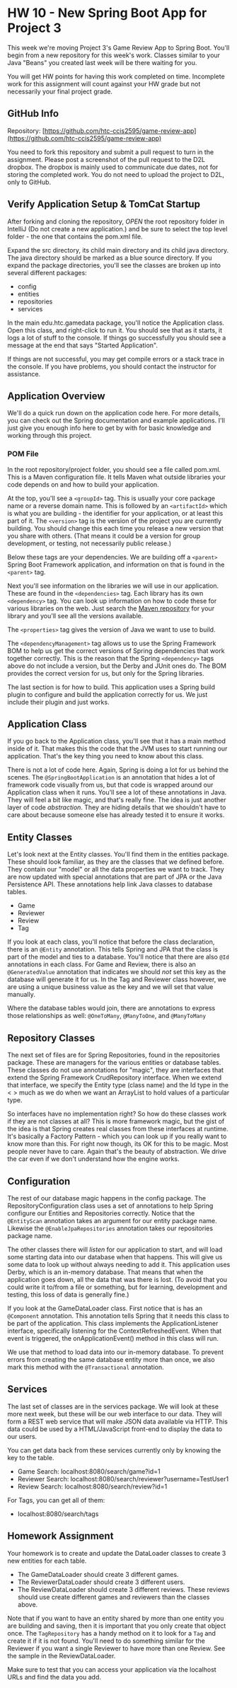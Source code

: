 ---
---
# HW 10 - New Spring Boot App for Project 3
This week we're moving Project 3's Game Review App to Spring Boot.  You'll begin from a new repository for this week's work.  Classes similar to your Java "Beans" you created last week will be there waiting for you.

You will get HW points for having this work completed on time.  Incomplete work for this assignment will count against your HW grade but not necessarily your final project grade.

## GitHub Info
Repository:  [https://github.com/htc-ccis2595/game-review-app](https://github.com/htc-ccis2595/game-review-app)

You need to fork this repository and submit a pull request to turn in the assignment.  Please post a screenshot of the pull request to the D2L dropbox.  The dropbox is mainly used to communicate due dates, not for storing the completed work.  You do not need to upload the project to D2L, only to GitHub.

## Verify Application Setup & TomCat Startup
After forking and cloning the repository, *OPEN* the root repository folder in IntelliJ (Do not create a new application.) and be sure to select the top level folder - the one that contains the pom.xml file.

Expand the src directory, its child main directory and its child java directory.  The java directory should be marked as a blue source directory.  If you expand the package directories, you'll see the classes are broken up into several different packages:

- config
- entities
- repositories
- services

In the main edu.htc.gamedata package, you'll notice the Application class.  Open this class, and right-click to run it.  You should see that as it starts, it logs a lot of stuff to the console.  If things go successfully you should see a message at the end that says "Started Application".  

If things are not successful, you may get compile errors or a stack trace in the console.  If you have problems, you should contact the instructor for assistance.

## Application Overview
We'll do a quick run down on the application code here.  For more details, you can check out the Spring documentation and example applications.  I'll just give you enough info here to get by with for basic knowledge and working through this project.

### POM File
In the root repository/project folder, you should see a file called pom.xml.  This is a Maven configuration file.  It tells Maven what outside libraries your code depends on and how to build your application.  

At the top, you'll see a `<groupId>` tag.  This is usually your core package name or a reverse domain name. This is followed by an `<artifactId>` which is what you are building - the identifier for your application, or at least this part of it. The `<version>` tag is the version of the project you are currently building.  You should change this each time you release a new version that you share with others.  (That means it could be a version for group development, or testing, not necessarily public release.)

Below these tags are your dependencies.  We are building off a `<parent>` Spring Boot Framework application, and information on that is found in the `<parent>` tag.  

Next you'll see information on the libraries we will use in our application.  These are found in the `<dependencies>` tag.  Each library has its own `<dependency>` tag.  You can look up information on how to code these for various libraries on the web.  Just search the [Maven repository](https://mvnrepository.com) for your library and you'll see all the versions available.

The `<properties>` tag gives the version of Java we want to use to build.

The `<dependencyManagement>` tag allows us to use the Spring Framework BOM to help us get the correct versions of Spring dependencies that work together correctly.  This is the reason that the Spring `<dependency>` tags above do not include a version, but the Derby and JUnit ones do.  The BOM provides the correct version for us, but only for the Spring libraries.

The last section is for how to build.  This application uses a Spring build plugin to configure and build the application correctly for us.  We just include their plugin and just works.

## Application Class
If you go back to the Application class, you'll see that it has a main method inside of it. That makes this the code that the JVM uses to start running our application.  That's the key thing you need to know about this class.

There is not a lot of code here.  Again, Spring is doing a lot for us behind the scenes. The `@SpringBootApplication` is an annotation that hides a lot of framework code visually from us, but that code is wrapped around our Application class when it runs.  You'll see a lot of these annotations in Java. They will feel a bit like magic, and that's really fine. The idea is just another layer of code _abstraction_.  They are hiding details that we shouldn't have to care about because someone else has already tested it to ensure it works.

## Entity Classes
Let's look next at the Entity classes.  You'll find them in the entities package.  These should look familiar, as they are the classes that we defined before.  They contain our "model" or all the data properties we want to track. They are now updated with special annotations that are part of JPA or the Java Persistence API. These annotations help link Java classes to database tables.

- Game
- Reviewer
- Review
- Tag

If you look at each class, you'll notice that before the class declaration, there is an `@Entity` annotation.  This tells Spring and JPA that the class is part of the model and ties to a database.  You'll notice that there are also `@Id` annotations in each class.  For Game and Review, there is also an `@GeneratedValue` annotation that indicates we should _not_ set this key as the database will generate it for us.  In the Tag and Reviewer class however, we are using a unique business value as the key and we will set that value manually.

Where the database tables would join, there are annotations to express those relationships as well: `@OneToMany`, `@ManyToOne`, and `@ManyToMany`

## Repository Classes
The next set of files are for Spring Repositories, found in the repositories package. These are managers for the various entities or database tables.  These classes do not use annotations for "magic", they are interfaces that extend the Spring Framework CrudRepository interface. When we extend that interface, we specify the Entity type (class name) and the Id type in the < > much as we do when we want an ArrayList to hold values of a particular type.

So interfaces have no implementation right?  So how do these classes work if they are not classes at all?  This is more framework magic, but the gist of the idea is that Spring creates real classes from these interfaces at runtime. It's basically a Factory Pattern - which you can look up if you really want to know more than this. For right now though, its OK for this to be magic.  Most people never have to care.  Again that's the beauty of abstraction.  We drive the car even if we don't understand how the engine works.

## Configuration
The rest of our database magic happens in the config package.  The RepositoryConfiguration class uses a set of annotations to help Spring configure our Entities and Repositories correctly.  Notice that the `@EntityScan` annotation takes an argument for our entity package name.  Likewise the `@EnableJpaRepositories` annotation takes our repositories package name.

The other classes there will *listen* for our application to start, and will load some starting data into our database when that happens.  This will give us some data to look up without always needing to add it.  This application uses Derby, which is an in-memory database.  That means that when the application goes down, all the data that was there is lost.  (To avoid that you could write it to/from a file or something, but for learning, development and testing, this loss of data is generally fine.)

If you look at the GameDataLoader class.  First notice that is has an `@Component` annotation.  This annotation tells Spring that it needs this class to be part of the application.  This class implements the ApplicationListener interface, specifically listening for the ContextRefreshedEvent. When that event is triggered, the onApplicationEvent() method in this class will run.

We use that method to load data into our in-memory database.  To prevent errors from creating the same database entity more than once, we also mark this method with the `@Transactional` annotation.

## Services
The last set of classes are in the services package.  We will look at these more next week, but these will be our web interface to our data.  They will form a REST web service that will make JSON data available via HTTP.  This data could be used by a HTML/JavaScript front-end to display the data to our users.

You can get data back from these services currently only by knowing the key to the table.

- Game Search: localhost:8080/search/game?id=1
- Reviewer Search: localhost:8080/search/reviewer?username=TestUser1
- Review Search: localhost:8080/search/review?id=1

For Tags, you can get all of them:

- localhost:8080/search/tags


## Homework Assignment
Your homework is to create and update the DataLoader classes to create 3 new entities for each table.

- The GameDataLoader should create 3 different games.  
- The ReviewerDataLoader should create 3 different users.
- The ReviewDataLoader should create 3 different reviews.  These reviews should use create different games and reviewers than the classes above.

Note that if you want to have an entity shared by more than one entity you are building and saving, then it is important that you only create that object once.  The `TagRepository` has a handy method on it to look for a `Tag` and create it if it is not found.  You'll need to do something similar for the Reviewer if you want a single Reviewer to have more than one Review.  See the sample in the ReviewDataLoader.

Make sure to test that you can access your application via the localhost URLs and find the data you add.
